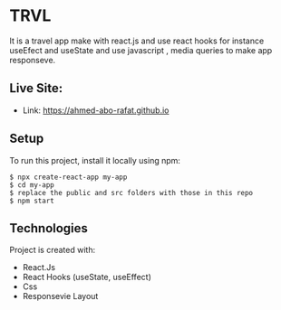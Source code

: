 # TRVL
It is a travel app make with react.js and use react hooks for instance useEfect and useState and use javascript , media queries to make app responseve.

## Live Site:  
   - Link: https://ahmed-abo-rafat.github.io

## Setup
To run this project, install it locally using npm:

```
$ npx create-react-app my-app
$ cd my-app
$ replace the public and src folders with those in this repo
$ npm start
```

## Technologies
Project is created with:
   - React.Js
   - React Hooks (useState, useEffect)
   - Css
   - Responsevie Layout

